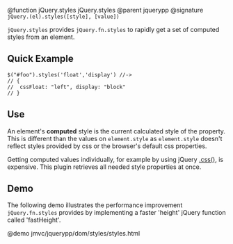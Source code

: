 @function jQuery.styles jQuery.styles
@parent jquerypp
@signature `jQuery.(el).styles([style], [value])`

`jQuery.styles` provides `jQuery.fn.styles` to rapidly get a set of computed styles from an element.

## Quick Example


    $("#foo").styles('float','display') //->
    // {
    //  cssFloat: "left", display: "block"
    // }

## Use

An element's __computed__ style is the current calculated style of the property.
This is different than the values on `element.style` as
`element.style` doesn't reflect styles provided by css or the browser's default
css properties.

Getting computed values individually, for example by using jQuery [.css()](http://api.jquery.com/css/), is expensive.
This plugin retrieves all needed style properties at once.

## Demo

The following demo illustrates the performance improvement `jQuery.fn.styles` provides by implementing
a faster 'height' jQuery function called 'fastHeight'.

@demo jmvc/jquerypp/dom/styles/styles.html

